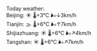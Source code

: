 Today weather:  
Beijing: ☀️ 🌡️+3°C 🌬️↓3km/h  
Tianjin: 🌫  🌡️+6°C 🌬️↑7km/h  
Shijiazhuang: ☀️ 🌡️+6°C 🌬️↗4km/h  
Tangshan: ☀️ 🌡️+6°C 🌬️↗7km/h  
